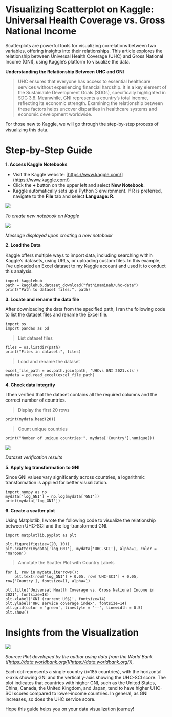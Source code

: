 
# Visualizing Scatterplot on Kaggle: Universal Health Coverage vs. Gross National Income

Scatterplots are powerful tools for visualizing correlations between two variables, offering insights into their relationships. This article explores the relationship between Universal Health Coverage (UHC) and Gross National Income (GNI), using Kaggle’s platform to visualize the data.

**Understanding the Relationship Between UHC and GNI**

> UHC ensures that everyone has access to essential healthcare services without experiencing financial hardship. It is a key element of the Sustainable Development Goals (SDGs), specifically highlighted in SDG 3.8. Meanwhile, GNI represents a country’s total income, reflecting its economic strength. Examining the relationship between these factors helps uncover disparities in healthcare systems and economic development worldwide.

For those new to Kaggle, we will go through the step-by-step process of visualizing this data.

# **Step-by-Step Guide**

**1. Access Kaggle Notebooks**

-   Visit the Kaggle website:  [https://www.kaggle.com/](https://www.kaggle.com/)
-   Click the  **+**  button on the upper left and select  **New Notebook**.
-   Kaggle automatically sets up a Python 3 environment. If R is preferred, navigate to the  **File**  tab and select  **Language: R**.

![](https://miro.medium.com/v2/resize:fit:258/1*U4fZXvwKeagKohb15ckdAw.png)

*To create new notebook on Kaggle*

![](https://miro.medium.com/v2/resize:fit:700/1*yK6BBlotjFtpH3wwO-7YDQ.png)

*Message displayed upon creating a new notebook*

**2. Load the Data**

Kaggle offers multiple ways to import data, including searching within Kaggle’s datasets, using URLs, or uploading custom files. In this example, I’ve uploaded an Excel dataset to my Kaggle account and used it to conduct this analysis.

    import kagglehub  
    path = kagglehub.dataset_download("fathinaminah/uhc-data")  
    print("Path to dataset files:", path)

**3. Locate and rename the data file**

After downloading the data from the specified path, I ran the following code to list the dataset files and rename the Excel file.

    import os  
    import pandas as pd  

  
> List dataset files

    files = os.listdir(path)  
    print("Files in dataset:", files)  

  
>  Load and rename the dataset
 

    excel_file_path = os.path.join(path, 'UHCvs GNI 2021.xls')  
    mydata = pd.read_excel(excel_file_path)

**4. Check data integrity**

I then verified that the dataset contains all the required columns and the correct number of countries.

> Display the first 20 rows

    print(mydata.head(20))  

  
> Count unique countries

    print("Number of unique countries:", mydata['Country'].nunique())

![](https://miro.medium.com/v2/resize:fit:372/1*KDgWWUaSvF5D7ML3TJ_wuA.png)
                       
*Dataset verification results*

**5. Apply log transformation to GNI**

Since GNI values vary significantly across countries, a logarithmic transformation is applied for better visualization.

    import numpy as np  
    mydata['log_GNI'] = np.log(mydata['GNI'])  
    print(mydata['log_GNI'])

**6. Create a scatter plot**

Using Matplotlib, I wrote the following code to visualize the relationship between UHC-SCI and the log-transformed GNI.

    import matplotlib.pyplot as plt  
      
    plt.figure(figsize=(20, 10))  
    plt.scatter(mydata['log_GNI'], mydata['UHC-SCI'], alpha=1, color = 'maroon')  

  
> Annotate the Scatter Plot with Country Labels
 

    for i, row in mydata.iterrows():  
        plt.text(row['log_GNI'] + 0.05, row['UHC-SCI'] + 0.05, row['Country'], fontsize=11, alpha=1)  
    
    plt.title('Universal Health Coverage vs. Gross National Income in 2021', fontsize=18)  
    plt.xlabel('GNI (current US$)', fontsize=14)  
    plt.ylabel('UHC service coverage index', fontsize=14)  
    plt.grid(color = 'green', linestyle = '--', linewidth = 0.5)  
    plt.show()

# Insights from the Visualization

![](https://miro.medium.com/v2/resize:fit:700/1*2F6WHRCb11axrUAyTX3O4w.png)

*Source: Plot developed by the author using data from the World Bank ([https://data.worldbank.org/](https://data.worldbank.org/)).*

Each dot represents a single country (i=185 countries), with the horizontal x-axis showing GNI and the vertical y-axis showing the UHC-SCI score. The plot indicates that countries with higher GNI, such as the United States, China, Canada, the United Kingdom, and Japan, tend to have higher UHC-SCI scores compared to lower-income countries. In general, as GNI increases, so does the UHC service score.

Hope this guide helps you on your data visualization journey!
